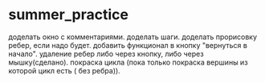 # summer_practice
доделать окно с комментариями.
доделать шаги.
доделать прорисовку ребер, если надо будет.
добавить функционал в кнопку "вернуться в начало".
удаление ребер либо через кнопку, либо через мышку(сделано).
покраска цикла (пока только покраска вершины из которой цикл есть ( без ребра)).
